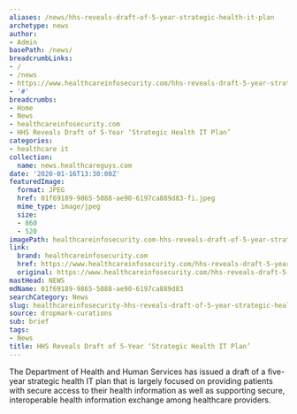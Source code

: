 ```yaml
---
aliases: /news/hhs-reveals-draft-of-5-year-strategic-health-it-plan
archetype: news
author:
- Admin
basePath: /news/
breadcrumbLinks:
- /
- /news
- https://www.healthcareinfosecurity.com/hhs-reveals-draft-5-year-strategic-health-plan-a-13610
- '#'
breadcrumbs:
- Home
- News
- healthcareinfosecurity.com
- HHS Reveals Draft of 5-Year ‘Strategic Health IT Plan’
categories:
- healthcare it
collection:
  name: news.healthcareguys.com
date: '2020-01-16T13:30:00Z'
featuredImage:
  format: JPEG
  href: 01f69189-9865-5088-ae90-6197ca889d83-fi.jpeg
  mime_type: image/jpeg
  size:
  - 860
  - 520
imagePath: healthcareinfosecurity.com-hhs-reveals-draft-of-5-year-strategic-health-it-plan
link:
  brand: healthcareinfosecurity.com
  href: https://www.healthcareinfosecurity.com/hhs-reveals-draft-5-year-strategic-health-plan-a-13610
  original: https://www.healthcareinfosecurity.com/hhs-reveals-draft-5-year-strategic-health-plan-a-13610
mastHead: NEWS
mdName: 01f69189-9865-5088-ae90-6197ca889d83
searchCategory: News
slug: healthcareinfosecurity-hhs-reveals-draft-of-5-year-strategic-health-it-plan
source: dropmark-curations
sub: brief
tags:
- News
title: HHS Reveals Draft of 5-Year ‘Strategic Health IT Plan’
---
```


The Department of Health and Human Services has issued a draft of a five-year strategic health IT plan that is largely focused on providing patients with secure access to their health information as well as supporting secure, interoperable health information exchange among healthcare providers.